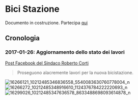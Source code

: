 # Bici Stazione

Documento in costruzione. Partecipa [qui](https://github.com/open-comune/conosci-desio/issues/3)

## Cronologia

### 2017-01-26: Aggiornamento dello stato dei lavori

[Post Facebook del Sindaco Roberto Corti](https://www.facebook.com/roberto.corti.31542/posts/10212485349116615)

> Proseguono alacremente lavori per la nuova bicistazione.

![16266121_10212485346836558_5540083630760778004_n](https://cloud.githubusercontent.com/assets/21038/22349060/52ca667e-e40e-11e6-95bf-594634e71fc1.jpg)
![16266272_10212485348916610_1124376784222220693_n](https://cloud.githubusercontent.com/assets/21038/22349061/52d134b8-e40e-11e6-8a74-8f1d5f863f9b.jpg)
![16299026_10212485347636578_8633488698093614878_n](https://cloud.githubusercontent.com/assets/21038/22349062/52d24876-e40e-11e6-912e-515dd63fa025.jpg)
